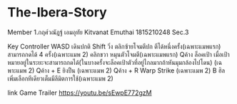 # The-Ibera-Story
Member
1.กฤศ์วณัฎฐ์ เอมอุทัย Kitvanat Emuthai 1815210248 Sec.3

Key Controller 
WASD เดินปกติ
Shift วิ่ง
ตลิกซ้ายโจมตีปก ตีได้หนึ่งครั้ง(เฉพาะแมพแรก) สามารถกดได้ 4 ครั้ง(เฉพาะแมพ 2)
คลิกขวา หมุนตัวโจมตี(เฉพาะแมพแรก)
Qค้าง ล็อคเป้า เมื่อเป้าหมายอยู่ในระยะจะสามารถกดได้(ในบางครั้งจะล็อคเป้าตัวที่อยู่ไกลมากถ้าหันมุมกล้องไปโดน) (เฉพาะแมพ 2)
Qค้าง + E ยิงปืน (เฉพาะแมพ 2)
Qค้าง + R Warp Strike (เฉพาะแมพ 2)
B ฮิล เพิ่มเลือกทีเดียวเต็มมีลีมิตการใช้(เฉพาะแมพ 2)
 
 link Game Trailer
 https://youtu.be/sEwpE772gzM
